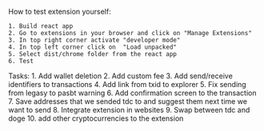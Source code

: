 How to test extension yourself:

    1. Build react app
    2. Go to extensions in your browser and click on "Manage Extensions"
    3. In top right corner activate "developer mode"
    4. In top left corner click on  "Load unpacked"
    5. Select dist/chrome folder from the react app
    6. Test


Tasks:
    1. Add wallet deletion
    2. Add custom fee
    3. Add send/receive identifiers to transactions
    4. Add link from txid to explorer 
    5. Fix sending from legasy to pasbt warning 
    6. Add confirmation screen to the transaction
    7. Save addresses that we sended tdc to and 
        suggest them next time we want to send
    8. Integrate extension in websites 
    9. Swap between tdc and doge
    10. add other cryptocurrencies to the extension